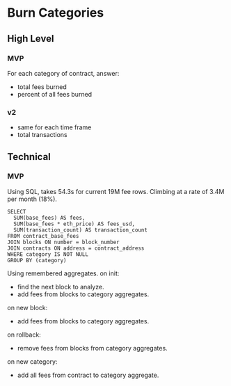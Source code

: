 # Burn Categories

## High Level

### MVP
For each category of contract, answer:
* total fees burned
* percent of all fees burned

### v2
* same for each time frame
* total transactions

## Technical

### MVP

Using SQL, takes 54.3s for current 19M fee rows. Climbing at a rate of 3.4M per month (18%).

```
SELECT
  SUM(base_fees) AS fees,
  SUM(base_fees * eth_price) AS fees_usd,
  SUM(transaction_count) AS transaction_count
FROM contract_base_fees
JOIN blocks ON number = block_number
JOIN contracts ON address = contract_address
WHERE category IS NOT NULL
GROUP BY (category)
```

Using remembered aggregates.
on init:
* find the next block to analyze.
* add fees from blocks to category aggregates.

on new block:
* add fees from blocks to category aggregates.

on rollback:
* remove fees from blocks from category aggregates.

on new category:
* add all fees from contract to category aggregate.
